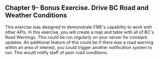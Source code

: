 Chapter 9- Bonus Exercise. Drive BC Road and Weather Conditions
---------------------------------------------------------------

This exercise was designed to demonstrate FME's capability to work with
other APIs. In this exercise, you will create a map and table with all
of BC's Road Warnings. This could be run regularly on your server for
constant updates. An additional feature of this could be if there was a
road warning within an area of interest, you could trigger another
notification system to run. This would notify staff of poor road
conditions.
